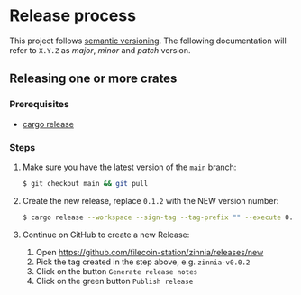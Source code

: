 # Release process

This project follows [semantic versioning](https://semver.org/). The following
documentation will refer to `X.Y.Z` as _major_, _minor_ and _patch_ version.

## Releasing one or more crates

### Prerequisites

- [cargo release](https://github.com/crate-ci/cargo-release/)

### Steps

1. Make sure you have the latest version of the `main` branch:

   ```sh
   $ git checkout main && git pull
   ```

1. Create the new release, replace `0.1.2` with the NEW version number:

   ```sh
   $ cargo release --workspace --sign-tag --tag-prefix "" --execute 0.1.2
   ```

1. Continue on GitHub to create a new Release:

   1. Open https://github.com/filecoin-station/zinnia/releases/new
   1. Pick the tag created in the step above, e.g. `zinnia-v0.0.2`
   1. Click on the button `Generate release notes`
   1. Click on the green button `Publish release`
